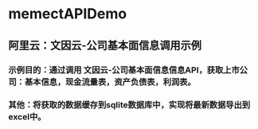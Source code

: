 # memectAPIDemo
## 阿里云：文因云-公司基本面信息调用示例
### 示例目的：通过调用 文因云-公司基本面信息信息API，获取上市公司：基本信息，现金流量表，资产负债表，利润表。
### 其他：将获取的数据缓存到sqlite数据库中，实现将最新数据导出到excel中。
